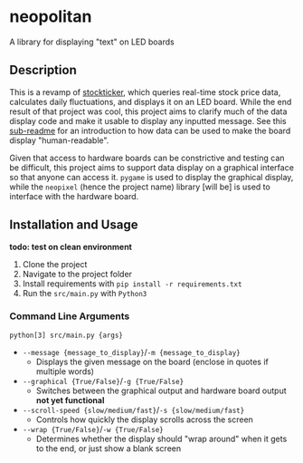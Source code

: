 # neopolitan
A library for displaying "text" on LED boards

## Description

This is a revamp of [stockticker](https://github.com/alyoshenka/stockticker), which queries real-time stock price data, calculates daily fluctuations, and displays it on an LED board. While the end result of that project was cool, this project aims to clarify much of the data display code and make it usable to display any inputted message. See this [sub-readme](https://github.com/alyoshenka/neopolitan/tree/main/src/writing#readme) for an introduction to how data can be used to make the board display "human-readable".

Given that access to hardware boards can be constrictive and testing can be difficult, this project aims to support data display on a graphical interface so that anyone can access it. `pygame` is used to display the graphical display, while the `neopixel` (hence the project name) library [will be] is used to interface with the hardware board.

## Installation and Usage
**todo: test on clean environment**
1. Clone the project
1. Navigate to the project folder
1. Install requirements with `pip install -r requirements.txt`
1. Run the `src/main.py` with `Python3`

### Command Line Arguments
`python[3] src/main.py {args}`
- `--message {message_to_display}`/`-m {message_to_display}`
  - Displays the given message on the board (enclose in quotes if multiple words)
- `--graphical {True/False}`/`-g {True/False}`
  - Switches between the graphical output and hardware board output **not yet functional**
- `--scroll-speed {slow/medium/fast}`/`-s {slow/medium/fast}`
  - Controls how quickly the display scrolls across the screen
- `--wrap {True/False}`/`-w {True/False}`
  - Determines whether the display should "wrap around" when it gets to the end, or just show a blank screen